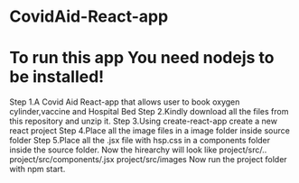 # CovidAid-React-app
# To run this app You need nodejs to be installed!  
Step 1.A Covid Aid React-app that allows user to book oxygen cylinder,vaccine and Hospital Bed
Step 2.Kindly download all  the files from this repository and unzip it.
Step 3.Using create-react-app create a new react project
Step 4.Place all the image files in a image folder inside source folder
Step 5.Place all the .jsx file with hsp.css in a components folder inside the source folder.
Now the hirearchy will look like
      project/src/..
      project/src/components/.jsx
      project/src/images
Now run the project folder with npm start.
